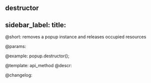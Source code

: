 destructor
---
sidebar_label: 
title: 
---          

@short: removes a popup instance and releases occupied resources


@params:




@example:
popup.destructor();


@template: api_method
@descr:





@changelog:


